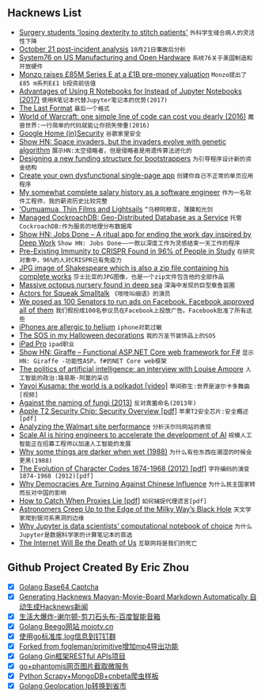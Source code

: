 ## Hacknews List


- [Surgery students &#39;losing dexterity to stitch patients&#39;](https://www.bbc.com/news/education-46019429)  `外科学生缝合病人的灵活性下降`
- [October 21 post-incident analysis](https://blog.github.com/2018-10-30-oct21-post-incident-analysis/)  `10月21日事故后分析`
- [System76 on US Manufacturing and Open Hardware](https://blog.system76.com/post/179592732883/system76-on-us-manufacturing-and-open-hardware)  `系统76关于美国制造和开放硬件`
- [Monzo raises £85M Series E at a £1B pre-money valuation](https://techcrunch.com/2018/10/30/monzocorn/)  `Monzo提出了£85 m系列E£1 b投资前估值`
- [Advantages of Using R Notebooks for Instead of Jupyter Notebooks (2017)](https://minimaxir.com/2017/06/r-notebooks/)  `使用R笔记本代替Jupyter笔记本的优势(2017)`
- [The Last Format](https://reallifemag.com/the-last-format/)  `最后一个格式`
- [World of Warcraft: one simple line of code can cost you dearly (2016)](https://www.gdatasoftware.com/blog/2016/07/28809-world-of-warcraft-one-simple-line-of-code-can-cost-you-dearly)  `魔兽世界:一行简单的代码就能让你损失惨重(2016)`
- [Google Home (in)Security](https://jerrygamblin.com/2018/10/29/google-home-insecurity/)  `谷歌家里安全`
- [Show HN: Space invaders, but the invaders evolve with genetic algorithm](https://github.com/victorqribeiro/invaderz)  `展示HN:太空侵略者，但是侵略者是用遗传算法进化的`
- [Designing a new funding structure for bootstrappers](https://earnestcapital.co/funding-for-bootstrappers/)  `为引导程序设计新的资金结构`
- [Create your own dysfunctional single-page app](https://tinnedfruit.com/articles/create-your-own-dysfunctional-single-page-app.html)  `创建你自己不正常的单页应用程序`
- [My somewhat complete salary history as a software engineer](https://humanwhocodes.com/blog/2018/10/my-somewhat-complete-salary-history-software-engineer/)  `作为一名软件工程师，我的薪资历史比较完整`
- [‘Oumuamua, Thin Films and Lightsails](https://www.centauri-dreams.org/2018/10/29/on-oumuamua-thin-films-and-lightsails/)  `“乌穆阿穆亚，薄膜和光剑`
- [Managed CockroachDB: Geo-Distributed Database as a Service](https://www.cockroachlabs.com/blog/launching-managed-cockroachdb/)  `托管CockroachDB:作为服务的地理分布数据库`
- [Show HN: Jobs Done – A ritual app for ending the work day inspired by Deep Work](https://github.com/skidding/jobs-done)  `Show HN: Jobs Done——一款以深度工作为灵感结束一天工作的程序`
- [Pre-Existing Immunity to CRISPR Found in 96% of People in Study](https://www.xconomy.com/boston/2018/10/29/pre-existing-immunity-to-crispr-found-in-96-of-people-in-study/)  `在研究对象中，96%的人对CRISPR已有免疫力`
- [JPG image of Shakespeare which is also a zip file containing his complete works](https://twitter.com/David3141593/status/1057042085029822464)  `莎士比亚的JPG图像，也是一个zip文件包含他的全部作品`
- [Massive octopus nursery found in deep sea](https://www.nationalgeographic.com/animals/2018/10/deep-sea-octopus-nursery-discovered-animals-news/)  `深海中发现的巨型章鱼苗圃`
- [Actors for Squeak Smalltalk](https://tonyg.github.io/squeak-actors/)  `《吱吱叫细语》的演员`
- [We posed as 100 Senators to run ads on Facebook. Facebook approved all of them](https://news.vice.com/en_us/article/xw9n3q/we-posed-as-100-senators-to-run-ads-on-facebook-facebook-approved-all-of-them)  `我们假扮成100名参议员在Facebook上投放广告。Facebook批准了所有这些`
- [iPhones are allergic to helium](https://ifixit.org/blog/11986/iphones-are-allergic-to-helium/)  `iphone对氦过敏`
- [The SOS in my Halloween decorations](https://www.bbc.com/news/stories-45976946)  `我的万圣节装饰品上的SOS`
- [iPad Pro](https://www.apple.com/ipad-pro/)  `ipad职业`
- [Show HN: Giraffe – Functional ASP.NET Core web framework for F#](https://github.com/giraffe-fsharp/Giraffe)  `显示HN: Giraffe -功能性ASP。f#的NET Core web框架`
- [The politics of artificial intelligence: an interview with Louise Amoore](https://www.opendemocracy.net/digitaliberties/krystian-woznicki-louise-amoore/politics-of-artificial-intelligence-interview-with-l)  `人工智能的政治:路易斯·阿莫的采访`
- [Yayoi Kusama: the world is a polkadot [video]](https://www.youtube.com/watch?v=21NrNdse7nI)  `草间弥生:世界是波尔卡多舞曲[视频]`
- [Against the naming of fungi (2013)](https://www.sciencedirect.com/science/article/pii/S1878614613000871)  `反对真菌命名(2013年)`
- [Apple T2 Security Chip: Security Overview [pdf]](https://www.apple.com/mac/docs/Apple_T2_Security_Chip_Overview.pdf)  `苹果T2安全芯片:安全概述[pdf]`
- [Analyzing the Walmart site performance](https://iamakulov.com/notes/walmart/)  `分析沃尔玛网站的表现`
- [Scale AI is hiring engineers to accelerate the development of AI](https://scale.ai/about#jobs)  `规模人工智能正在招募工程师以加速人工智能的发展`
- [Why some things are darker when wet (1988)](https://fermatslibrary.com/s/why-some-things-are-darker-when-wet)  `为什么有些东西在潮湿的时候会更黑(1988)`
- [The Evolution of Character Codes 1874-1968 (2012) [pdf]](http://citeseerx.ist.psu.edu/viewdoc/download?doi=10.1.1.96.678&amp;rep=rep1&amp;type=pdf)  `字符编码的演变1874-1968 (2012)[pdf]`
- [Why Democracies Are Turning Against Chinese Influence](https://www.foreignaffairs.com/articles/china/2018-10-24/why-democracies-are-turning-against-belt-and-road)  `为什么民主国家转而反对中国的影响`
- [How to Catch When Proxies Lie [pdf]](https://www.andrew.cmu.edu/user/nicolasc/publications/Weinberg-IMC18.pdf)  `如何捕捉代理谎言[pdf]`
- [Astronomers Creep Up to the Edge of the Milky Way’s Black Hole](https://www.quantamagazine.org/astronomers-creep-up-to-the-edge-of-the-milky-ways-black-hole-20181030/)  `天文学家爬到银河系黑洞的边缘`
- [Why Jupyter is data scientists’ computational notebook of choice](https://www.nature.com/articles/d41586-018-07196-1)  `为什么Jupyter是数据科学家的计算笔记本的首选`
- [The Internet Will Be the Death of Us](https://www.nytimes.com/2018/10/30/opinion/internet-violence-hate-prejudice.html)  `互联网将是我们的死亡`

## Github Project Created By Eric Zhou

- [x] [Golang Base64 Captcha](https://github.com/mojocn/base64Captcha)
- [x] [Generating Hacknews Maoyan-Movie-Board Markdown Automatically 自动生成Hacknews新闻](https://github.com/dejavuzhou/md-genie)
- [x] [生活大爆炸-谢尔顿-剪刀石头布-百度智能音箱](https://github.com/mojocn/dueros-bang-game)
- [x] [Golang Beego网站 mojotv.cn](https://github.com/mojocn/www.mojotv.cn)
- [x] [使用go标准库,log信息到钉钉群](https://github.com/mojocn/dooger)
- [x] [Forked from fogleman/primitive增加mp4导出功能](https://github.com/mojocn/primitive)
- [x] [Golang Gin框架RESTful APIs项目](https://github.com/JJJJJJJerk/ezier-golang-web-api-framework)
- [x] [go+phantomjs网页图片截取微服务](https://github.com/mojocn/screen_shot)
- [x] [Python Scrapy+MongoDB+cnbeta爬虫样板](https://github.com/mojocn/scrapy_mongodb_boilerplate_cnbeta)
- [x] [Golang Geolocation Ip转换到省市](https://github.com/mojocn/ip2location)